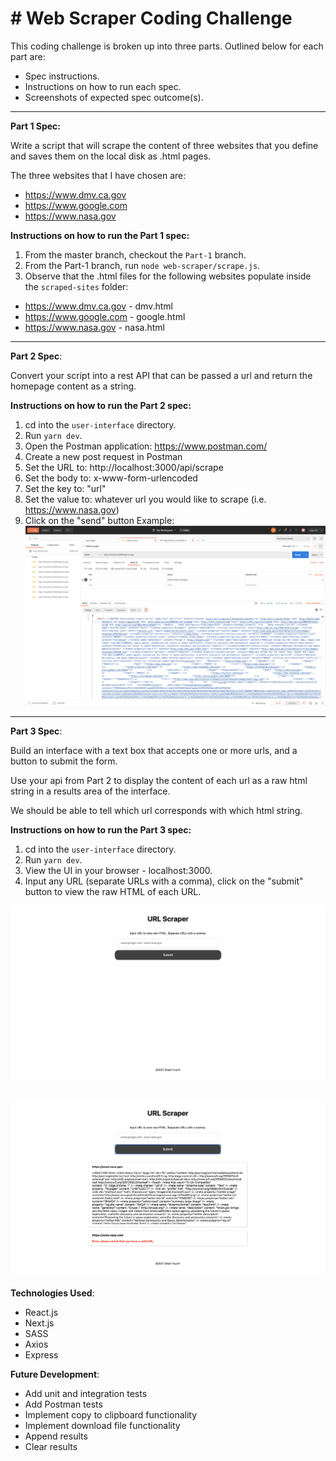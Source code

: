 # # Web Scraper Coding Challenge

This coding challenge is broken up into three parts. Outlined below for each part are:

- Spec instructions.
- Instructions on how to run each spec.
- Screenshots of expected spec outcome(s).
---

**Part 1 Spec:**

Write a script that will scrape the content of three websites that you define and saves them on the local disk as .html pages. 

The three websites that I have chosen are:
- https://www.dmv.ca.gov
- https://www.google.com
- https://www.nasa.gov

**Instructions on how to run the Part 1 spec:**

1. From the master branch, checkout the `Part-1` branch.
1. From the Part-1 branch, run `node web-scraper/scrape.js`.
1. Observe that the .html files for the following websites populate inside the `scraped-sites` folder:
- https://www.dmv.ca.gov - dmv.html
- https://www.google.com - google.html
- https://www.nasa.gov - nasa.html

---

**Part 2 Spec**: 

Convert your script into a rest API that can be passed a url and return the homepage content as a string.

**Instructions on how to run the Part 2 spec:**

1. cd into the `user-interface` directory.
1. Run `yarn dev`.
1. Open the Postman application: https://www.postman.com/
1. Create a new post request in Postman
1. Set the URL to: http://localhost:3000/api/scrape
1. Set the body to: x-www-form-urlencoded
1. Set the key to: "url"
1. Set the value to: whatever url you would like to scrape (i.e. https://www.nasa.gov)
1. Click on the "send" button
Example:
![postman-example-nasa](screenshots/postman-nasa.png)

---

**Part 3 Spec**: 

Build an interface with a text box that accepts one or more urls, and a button to submit the form. 

Use your api from Part 2 to display the content of each url as a raw html string in a results area of the interface. 

We should be able to tell which url corresponds with which html string.

**Instructions on how to run the Part 3 spec:**

1. cd into the `user-interface` directory.
2. Run `yarn dev`.
3. View the UI in your browser - localhost:3000.
4. Input any URL (separate URLs with a comma), click on the "submit" button to view the raw HTML of each URL.

![before search](screenshots/part-3-beforeSearch.png)

![after search](screenshots/part-3-afterSearch.png)
---

**Technologies Used**:

- React.js
- Next.js
- SASS
- Axios
- Express

**Future Development**:

- Add unit and integration tests
- Add Postman tests
- Implement copy to clipboard functionality
- Implement download file functionality
- Append results
- Clear results

